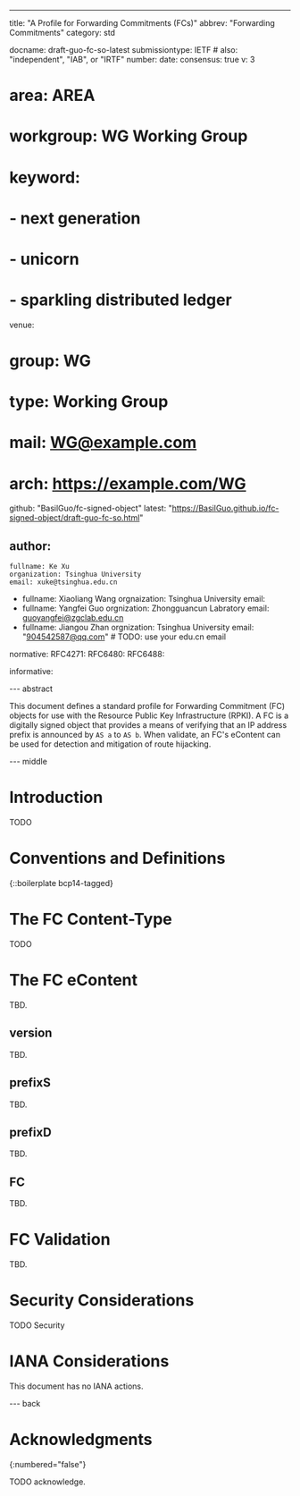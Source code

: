 ---

title: "A Profile for Forwarding Commitments (FCs)"
abbrev: "Forwarding Commitments"
category: std

docname: draft-guo-fc-so-latest
submissiontype: IETF  # also: "independent", "IAB", or "IRTF"
number:
date:
consensus: true
v: 3
# area: AREA
# workgroup: WG Working Group
# keyword:
# - next generation
# - unicorn
# - sparkling distributed ledger
venue:
  #  group: WG
  #  type: Working Group
  #  mail: WG@example.com
  #  arch: https://example.com/WG
  github: "BasilGuo/fc-signed-object"
  latest: "https://BasilGuo.github.io/fc-signed-object/draft-guo-fc-so.html"

author:
-
    fullname: Ke Xu
    organization: Tsinghua University
    email: xuke@tsinghua.edu.cn
-
    fullname: Xiaoliang Wang
    orgnaization: Tsinghua University
    email:
-
    fullname: Yangfei Guo
    orgnization: Zhongguancun Labratory
    email: guoyangfei@zgclab.edu.cn
-
    fullname: Jiangou Zhan
    orgnization: Tsinghua University
    email: "904542587@qq.com" # TODO: use your edu.cn email

normative:
    RFC4271:
    RFC6480:
    RFC6488:

informative:


--- abstract

This document defines a standard profile for Forwarding Commitment (FC) objects for use with the Resource Public Key Infrastructure (RPKI). A FC is a digitally signed object that provides a means of verifying that an IP address prefix is announced by `AS a` to `AS b`. When validate, an FC's eContent can be used for detection and mitigation of route hijacking.


--- middle

# Introduction

TODO

# Conventions and Definitions

{::boilerplate bcp14-tagged}


# The FC Content-Type

TODO

# The FC eContent

TBD.

## version

TBD.

## prefixS

TBD.

## prefixD

TBD.

## FC

TBD.

# FC Validation

TBD.



# Security Considerations

TODO Security


# IANA Considerations

This document has no IANA actions.


--- back

# Acknowledgments
{:numbered="false"}

TODO acknowledge.
